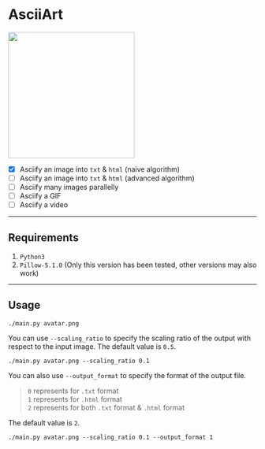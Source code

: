 # AsciiArt

<img src="https://raw.githubusercontent.com/zhoudaxia233/AsciiArt/develop/cover.png" width="256">

- [x] Asciify an image into `txt` & `html` (naive algorithm)
- [ ] Asciify an image into `txt` & `html` (advanced algorithm)
- [ ] Asciify many images parallelly
- [ ] Asciify a GIF
- [ ] Asciify a video

---
## Requirements
1. `Python3`
2. `Pillow-5.1.0` (Only this version has been tested, other versions may also work)

---

## Usage
```
./main.py avatar.png
```
You can use `--scaling_ratio` to specify the scaling ratio of the output with respect to the input image. The default value is `0.5`.  
```
./main.py avatar.png --scaling_ratio 0.1
```

You can also use `--output_format` to specify the format of the output file.  
>`0` represents for `.txt` format  
`1` represents for `.html` format  
`2` represents for both `.txt` format & `.html` format

The default value is `2`.
```
./main.py avatar.png --scaling_ratio 0.1 --output_format 1
```